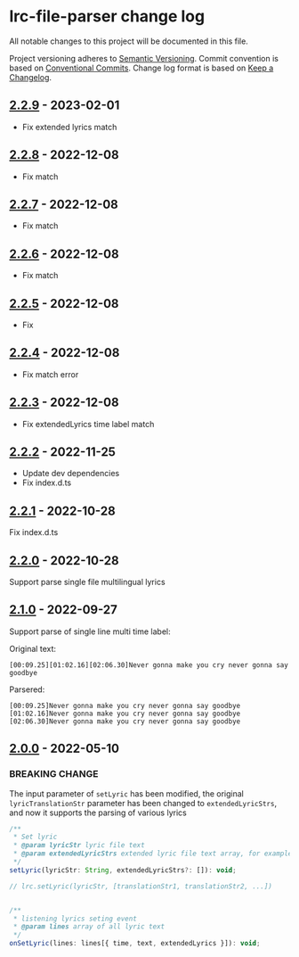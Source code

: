 # lrc-file-parser change log

All notable changes to this project will be documented in this file.

Project versioning adheres to [Semantic Versioning](http://semver.org/).
Commit convention is based on [Conventional Commits](http://conventionalcommits.org).
Change log format is based on [Keep a Changelog](http://keepachangelog.com/).

## [2.2.9](https://github.com/lyswhut/lrc-file-parser/compare/v2.2.7...v2.2.8) - 2023-02-01

- Fix extended lyrics match

## [2.2.8](https://github.com/lyswhut/lrc-file-parser/compare/v2.2.7...v2.2.8) - 2022-12-08

- Fix match

## [2.2.7](https://github.com/lyswhut/lrc-file-parser/compare/v2.2.6...v2.2.7) - 2022-12-08

- Fix match

## [2.2.6](https://github.com/lyswhut/lrc-file-parser/compare/v2.2.5...v2.2.6) - 2022-12-08

- Fix match

## [2.2.5](https://github.com/lyswhut/lrc-file-parser/compare/v2.2.4...v2.2.5) - 2022-12-08

- Fix

## [2.2.4](https://github.com/lyswhut/lrc-file-parser/compare/v2.2.3...v2.2.4) - 2022-12-08

- Fix match error

## [2.2.3](https://github.com/lyswhut/lrc-file-parser/compare/v2.2.2...v2.2.3) - 2022-12-08

- Fix extendedLyrics time label match

## [2.2.2](https://github.com/lyswhut/lrc-file-parser/compare/v2.2.1...v2.2.2) - 2022-11-25

- Update dev dependencies
- Fix index.d.ts

## [2.2.1](https://github.com/lyswhut/lrc-file-parser/compare/v2.2.0...v2.2.1) - 2022-10-28

Fix index.d.ts

## [2.2.0](https://github.com/lyswhut/lrc-file-parser/compare/v2.1.0...v2.2.0) - 2022-10-28

Support parse single file multilingual lyrics

## [2.1.0](https://github.com/lyswhut/lrc-file-parser/compare/v2.0.0...v2.1.0) - 2022-09-27

Support parse of single line multi time label:

Original text:

```text
[00:09.25][01:02.16][02:06.30]Never gonna make you cry never gonna say goodbye
```

Parsered:

```text
[00:09.25]Never gonna make you cry never gonna say goodbye
[01:02.16]Never gonna make you cry never gonna say goodbye
[02:06.30]Never gonna make you cry never gonna say goodbye
```

## [2.0.0](https://github.com/lyswhut/lrc-file-parser/compare/v1.2.7...v2.0.0) - 2022-05-10

### BREAKING CHANGE

The input parameter of `setLyric` has been modified, the original `lyricTranslationStr` parameter has been changed to `extendedLyricStrs`, and now it supports the parsing of various lyrics

```js
/**
 * Set lyric
 * @param lyricStr lyric file text
 * @param extendedLyricStrs extended lyric file text array, for example lyric translations
 */
setLyric(lyricStr: String, extendedLyricStrs?: []): void;

// lrc.setLyric(lyricStr, [translationStr1, translationStr2, ...])


/**
 * listening lyrics seting event
 * @param lines array of all lyric text
 */
onSetLyric(lines: lines[{ time, text, extendedLyrics }]): void;

```
